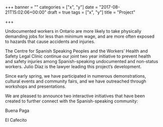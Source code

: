 +++
banner = ""
categories = ["x", "y"]
date = "2017-08-21T15:02:06+00:00"
draft = true
tags = ["x", "y"]
title = "Project"

+++


Undocumented workers in Ontario are more likely to take physically demanding jobs for less than minimum wage, and are more often exposed to hazards that cause accidents and injuries.

The Centre for Spanish Speaking Peoples and the Workers’ Health and Safety Legal Clinic continue our joint two year initiative to prevent health and safety injuries among Spanish-speaking undocumented and non-status workers. Julio Díaz is the lawyer leading this project’s development.

Since early spring, we have participated in numerous demonstrations, cultural events and community fairs, and we have outreached through workshops and presentations.

We are pleased to announce two interactive initiatives that have been created to further connect with the Spanish-speaking community:

Buena Paga

El Cafecito